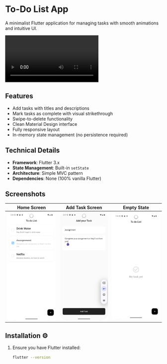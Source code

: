 # To-Do List App

A minimalist Flutter application for managing tasks with smooth animations and intuitive UI.

![App Screenshot](screenshots/Screen_recording_20250810_154122.webm)

## Features

- Add tasks with titles and descriptions
- Mark tasks as complete with visual strikethrough
- Swipe-to-delete functionality
- Clean Material Design interface
- Fully responsive layout
- In-memory state management (no persistence required)

## Technical Details

- **Framework**: Flutter 3.x
- **State Management**: Built-in `setState`
- **Architecture**: Simple MVC pattern
- **Dependencies**: None (100% vanilla Flutter)

## Screenshots

| Home Screen                                     | Add Task Screen                         | Empty State                                 |
| ----------------------------------------------- | --------------------------------------- | ------------------------------------------- |
| ![Home](screenshots/home_screen_with_tasks.png) | ![Add](screenshots/add_task_screen.png) | ![Empty](screenshots/home_screen_empty.png) |

## Installation ⚙️

1. Ensure you have Flutter installed:
   ```bash
   flutter --version
   ```
